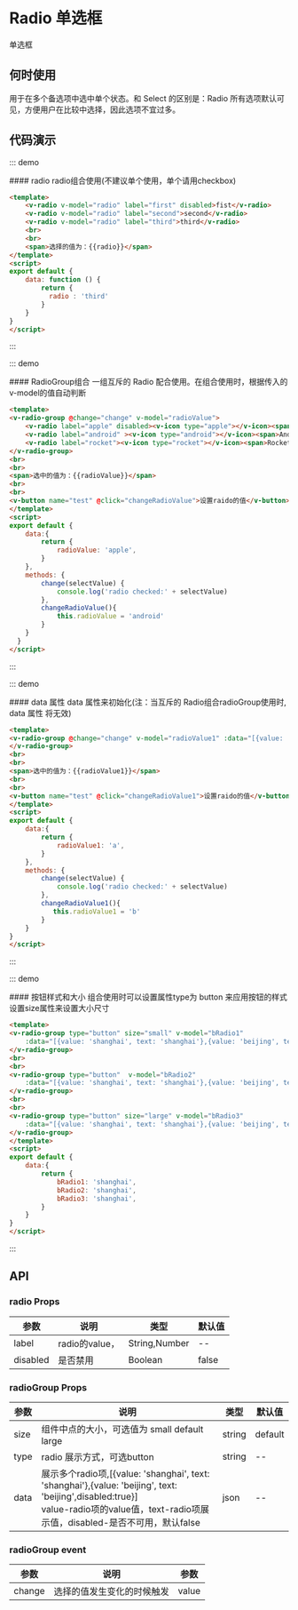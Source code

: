 <script>

export default {
    data: function () {
    return {
      radioValue:'apple',
      radioValue1 : 'a' ,
      radio : 'third',
      bRadio1: 'shanghai',
      bRadio2: 'shanghai',
      bRadio3: 'shanghai',
      
    }
    },
    methods: {
        change(selectValue) {
            console.log('radio checked:' + selectValue)
        },
        changeRadioValue(){
            this.radioValue = 'android'
        },
         changeRadioValue1(){
             this.radioValue1 = 'b'
         }
    }
}
</script>

# Radio 单选框
单选框

## 何时使用

用于在多个备选项中选中单个状态。和 Select 的区别是：Radio 所有选项默认可见，方便用户在比较中选择，因此选项不宜过多。

## 代码演示

::: demo

<summary>
  #### radio
  radio组合使用(不建议单个使用，单个请用checkbox)
</summary>

```html
<template>
    <v-radio v-model="radio" label="first" disabled>fist</v-radio>
    <v-radio v-model="radio" label="second">second</v-radio>
    <v-radio v-model="radio" label="third">third</v-radio>
    <br>
    <br>
    <span>选择的值为：{{radio}}</span>
</template>
<script>
export default {
    data: function () {
        return {
          radio : 'third'
        }
    }
}
</script>
```
:::

::: demo

<summary>
  #### RadioGroup组合
  一组互斥的 Radio 配合使用。在组合使用时，根据传入的v-model的值自动判断
</summary>

```html
<template>
<v-radio-group @change="change" v-model="radioValue">
    <v-radio label="apple" disabled><v-icon type="apple"></v-icon><span>Apple</span></v-radio>
    <v-radio label="android" ><v-icon type="android"></v-icon><span>Android</span></v-radio>
    <v-radio label="rocket"><v-icon type="rocket"></v-icon><span>Rocket</span></v-radio>
</v-radio-group>
<br>
<br>
<span>选中的值为：{{radioValue}}</span>
<br>
<br>
<v-button name="test" @click="changeRadioValue">设置raido的值</v-button>
</template>
<script>
export default {
    data:{
        return {
            radioValue: 'apple',
        }
    },
    methods: {
        change(selectValue) {
            console.log('radio checked:' + selectValue)
        },
        changeRadioValue(){
            this.radioValue = 'android'
        }
    }
  }
</script>
```
:::

::: demo

<summary>
  #### data 属性
  data 属性来初始化(注：当互斥的 Radio组合radioGroup使用时, data 属性 将无效)
</summary>

```html
<template>
<v-radio-group @change="change" v-model="radioValue1" :data="[{value: 'a', text: 'A'},{value: 'b', text: 'B'},{value: 'c', text: 'C'},{value: 'd', text: 'D'}]">
</v-radio-group>
<br>
<br>
<span>选中的值为：{{radioValue1}}</span>
<br>
<br>
<v-button name="test" @click="changeRadioValue1">设置raido的值</v-button>
</template>
<script>
export default {
    data:{
        return {
            radioValue1: 'a',
        }
    },
    methods: {
        change(selectValue) {
            console.log('radio checked:' + selectValue)
        },
        changeRadioValue1(){
           this.radioValue1 = 'b'
        }
    }
}
</script>
```
:::

::: demo

<summary>
  #### 按钮样式和大小
  组合使用时可以设置属性type为 button 来应用按钮的样式 设置size属性来设置大小尺寸
</summary>

```html
<template>
<v-radio-group type="button" size="small" v-model="bRadio1"
    :data="[{value: 'shanghai', text: 'shanghai'},{value: 'beijing', text: 'beijing',disabled:true},{value: 'chengdu', text: 'chengdu'},{value: 'tianjin', text: 'tianji'}]">
</v-radio-group>
<br>
<br>
<v-radio-group type="button"  v-model="bRadio2"
    :data="[{value: 'shanghai', text: 'shanghai'},{value: 'beijing', text: 'beijing',disabled:true},{value: 'chengdu', text: 'chengdu'},{value: 'tianjin', text: 'tianji'}]">
</v-radio-group>
<br>
<br>
<v-radio-group type="button" size="large" v-model="bRadio3"
    :data="[{value: 'shanghai', text: 'shanghai'},{value: 'beijing', text: 'beijing',disabled:true},{value: 'chengdu', text: 'chengdu'},{value: 'tianjin', text: 'tianji'}]">
</v-radio-group>
</template>
<script>
export default {
    data:{
        return {
            bRadio1: 'shanghai',
            bRadio2: 'shanghai',
            bRadio3: 'shanghai',
        }
    }
}
</script>
```
:::

## API


### radio Props

| 参数      | 说明          | 类型      | 默认值  |
|---------- |-------------- |----------  |-------- |
| label | radio的value， | String,Number |--|
| disabled | 是否禁用 | Boolean | false |

### radioGroup Props

| 参数      | 说明          | 类型      | 默认值  |
|---------- |-------------- |----------  |-------- |
| size | 组件中点的大小，可选值为 small default large | string | default |
| type | radio 展示方式，可选button | string | -- |
| data | 展示多个radio项,[{value: 'shanghai', text: 'shanghai'},{value: 'beijing', text: 'beijing',disabled:true}]<br>value-radio项的value值，text-radio项展示值，disabled-是否不可用，默认false | json | -- |

### radioGroup event

| 参数      | 说明          | 参数     |
|---------- |-------------- |----------  |
| change | 选择的值发生变化的时候触发 | value |

